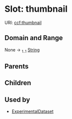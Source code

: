 
# Slot: thumbnail



URI: [ccf:thumbnail](http://purl.org/ccf/thumbnail)


## Domain and Range

None &#8594;  <sub>1..1</sub> [String](types/String.md)

## Parents


## Children


## Used by

 * [ExperimentalDataset](ExperimentalDataset.md)
